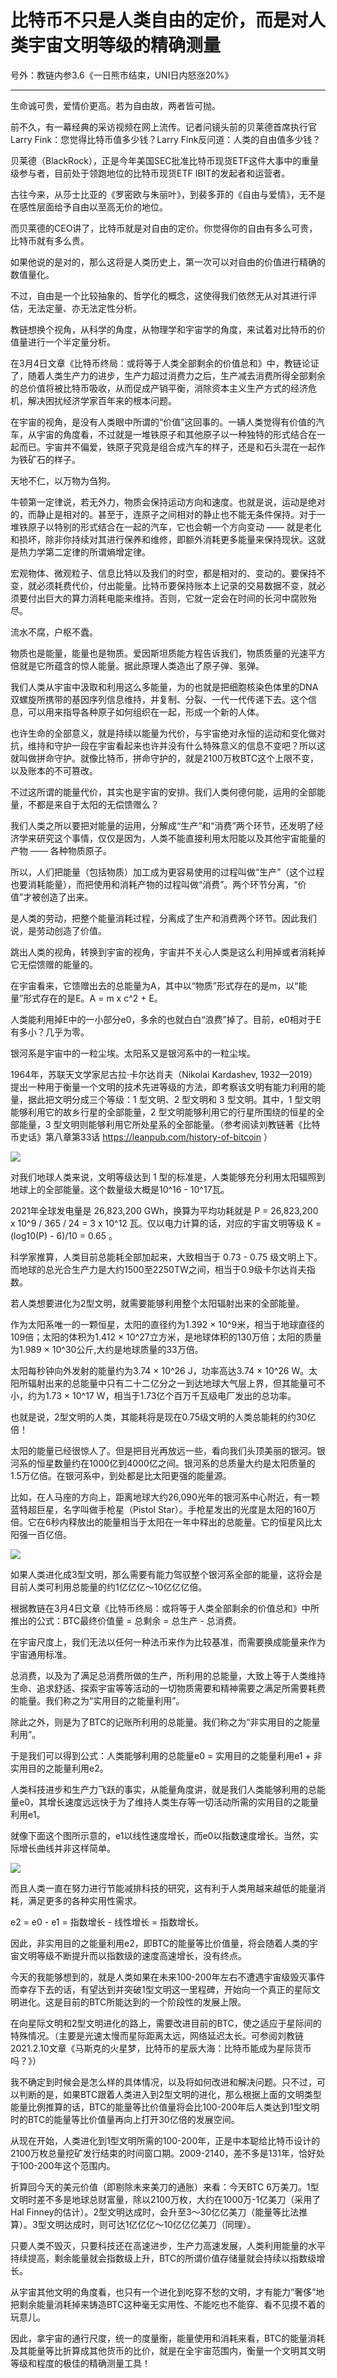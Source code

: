 # 比特币不只是人类自由的定价，而是对人类宇宙文明等级的精确测量

号外：教链内参3.6《一日熊市结束，UNI日内怒涨20%》

* * *

生命诚可贵，爱情价更高。若为自由故，两者皆可抛。

前不久，有一幕经典的采访视频在网上流传。记者问镜头前的贝莱德首席执行官Larry Fink：您觉得比特币值多少钱？Larry Fink反问道：人类的自由值多少钱？

贝莱德（BlackRock），正是今年美国SEC批准比特币现货ETF这件大事中的重量级参与者，目前处于领跑地位的比特币现货ETF IBIT的发起者和运营者。

古往今来，从莎士比亚的《罗密欧与朱丽叶》，到裴多菲的《自由与爱情》，无不是在感性层面给予自由以至高无价的地位。

而贝莱德的CEO讲了，比特币就是对自由的定价。你觉得你的自由有多么可贵，比特币就有多么贵。

如果他说的是对的，那么这将是人类历史上，第一次可以对自由的价值进行精确的数值量化。

不过，自由是一个比较抽象的、哲学化的概念，这使得我们依然无从对其进行评估，无法定量、亦无法定性分析。

教链想换个视角，从科学的角度，从物理学和宇宙学的角度，来试着对比特币的价值量进行一个半定量分析。

在3月4日文章《比特币终局：或将等于人类全部剩余的价值总和》中，教链论证了，随着人类生产力的进步，生产力超过消费力之后，生产减去消费所得全部剩余的总价值将被比特币吸收，从而促成产销平衡，消除资本主义生产方式的经济危机，解决困扰经济学家百年来的根本问题。

在宇宙的视角，是没有人类眼中所谓的“价值”这回事的。一辆人类觉得有价值的汽车，从宇宙的角度看，不过就是一堆铁原子和其他原子以一种独特的形式结合在一起而已。宇宙并不偏爱，铁原子究竟是组合成汽车的样子，还是和石头混在一起作为铁矿石的样子。

天地不仁，以万物为刍狗。

牛顿第一定律说，若无外力，物质会保持运动方向和速度。也就是说，运动是绝对的，而静止是相对的。甚至于，连原子之间相对的静止也不能无条件保持。对于一堆铁原子以特别的形式结合在一起的汽车，它也会朝一个方向变动 —— 就是老化和损坏，除非你持续对其进行保养和维修，即额外消耗更多能量来保持现状。这就是热力学第二定律的所谓熵增定律。

宏观物体、微观粒子、信息比特以及我们的时空，都是相对的、变动的。要保持不变，就必须耗费代价，付出能量。比特币要保持账本上记录的交易数据不变，就必须要付出巨大的算力消耗电能来维持。否则，它就一定会在时间的长河中腐败殆尽。

流水不腐，户枢不蠹。

物质也是能量，能量也是物质。爱因斯坦质能方程告诉我们，物质质量的光速平方倍就是它所蕴含的惊人能量。据此原理人类造出了原子弹、氢弹。

我们人类从宇宙中汲取和利用这么多能量，为的也就是把细胞核染色体里的DNA双螺旋所携带的基因序列信息维持，并复制、分裂、一代一代传递下去。这个信息，可以用来指导各种原子如何组织在一起，形成一个新的人体。

也许生命的全部意义，就是持续以能量为代价，与宇宙绝对永恒的运动和变化做对抗，维持和守护一段在宇宙看起来也许并没有什么特殊意义的信息不变吧？所以这就叫做拼命守护。就像比特币，拼命守护的，就是2100万枚BTC这个上限不变，以及账本的不可篡改。

不过这所谓的能量代价，其实也是宇宙的安排。我们人类何德何能，运用的全部能量，不都是来自于太阳的无偿馈赠么？

我们人类之所以要把对能量的运用，分解成“生产”和“消费”两个环节，还发明了经济学来研究这个事情，仅仅是因为，人类不能直接利用太阳能以及其他宇宙能量的产物 —— 各种物质原子。

所以，人们把能量（包括物质）加工成为更容易使用的过程叫做“生产”（这个过程也要消耗能量），而把使用和消耗产物的过程叫做“消费”。两个环节分离，“价值”才被创造了出来。

是人类的劳动，把整个能量消耗过程，分离成了生产和消费两个环节。因此我们说，是劳动创造了价值。

跳出人类的视角，转换到宇宙的视角，宇宙并不关心人类是这么利用掉或者消耗掉它无偿馈赠的能量的。

在宇宙看来，它馈赠出去的总能量为A，其中以“物质”形式存在的是m，以“能量”形式存在的是E。A = m x c^2 + E。

人类能利用掉E中的一小部分e0，多余的也就白白“浪费”掉了。目前，e0相对于E有多小？几乎为零。

银河系是宇宙中的一粒尘埃。太阳系又是银河系中的一粒尘埃。

1964年，苏联天文学家尼古拉·卡尔达肖夫（Nikolai Kardashev, 1932—2019）提出一种用于衡量一个文明的技术先进等级的方法，即考察该文明有能力利用的能量，据此把文明分成三个等级：1 型文明、2 型文明和 3 型文明。其中，1 型文明能够利用它的故乡行星的全部能量，2 型文明能够利用它的行星所围绕的恒星的全部能量，3 型文明则能够利用它所处星系的全部能量。（参考阅读刘教链著《比特币史话》第八章第33话 https://leanpub.com/history-of-bitcoin ）

![](2024-03-07-A01.png)

对我们地球人类来说，文明等级达到 1 型的标准是，人类能够充分利用太阳辐照到地球上的全部能量。这个数量级大概是10^16 - 10^17瓦。

2021年全球发电量是 26,823,200 GWh，换算为平均功耗就是 P = 26,823,200 x 10^9 / 365 / 24 = 3 x 10^12 瓦。仅以电力计算的话，对应的宇宙文明等级 K = (log10(P) - 6)/10 = 0.65 。

科学家推算，人类目前总能耗全部加起来，大致相当于 0.73 - 0.75 级文明上下。而地球的总光合生产力是大约1500至2250TW之间，相当于0.9级卡尔达肖夫指数。

若人类想要进化为2型文明，就需要能够利用整个太阳辐射出来的全部能量。

作为太阳系唯一的一颗恒星，太阳的直径约为1.392 × 10^9米，相当于地球直径的109倍；太阳的体积为1.412 × 10^27立方米，是地球体积的130万倍；太阳的质量为1.989 × 10^30公斤,大约是地球质量的33万倍。

太阳每秒钟向外发射的能量约为3.74 × 10^26 J，功率高达3.74 × 10^26 W。太阳所辐射出来的总能量中只有二十二亿分之一到达地球大气层上界，但其能量可不小，约为1.73 × 10^17 W，相当于1.73亿个百万千瓦级电厂发出的总功率。

也就是说，2型文明的人类，其能耗将是现在0.75级文明的人类总能耗的约30亿倍！

太阳的能量已经很惊人了。但是把目光再放远一些，看向我们头顶美丽的银河。银河系的恒星数量约在1000亿到4000亿之间。银河系的总质量大约是太阳质量的1.5万亿倍。在银河系中，到处都是比太阳更强的能量源。

比如，在人马座的方向上，距离地球大约26,090光年的银河系中心附近，有一颗蓝特超巨星，名字叫做手枪星（Pistol Star）。手枪星发出的光度是太阳的160万倍。它在6秒内释放出的能量相当于太阳在一年中释出的总能量。它的恒星风比太阳强一百亿倍。

![](2024-03-07-A02.jpeg)

如果人类进化成3型文明，那么需要有能力驾驭整个银河系全部的能量，这将会是目前人类可利用总能量的约1亿亿亿～10亿亿亿倍。

根据教链在3月4日文章《比特币终局：或将等于人类全部剩余的价值总和》中所推出的公式：BTC最终价值量 = 总剩余 = 总生产 - 总消费。

在宇宙尺度上，我们无法以任何一种法币来作为比较基准，而需要换成能量来作为宇宙通用标准。

总消费，以及为了满足总消费所做的生产，所利用的总能量，大致上等于人类维持生命、追求舒适、探索宇宙等等活动的一切物质需要和精神需要之满足所需要耗费的能量。我们称之为“实用目的之能量利用”。

除此之外，则是为了BTC的记账所利用的总能量。我们称之为“非实用目的之能量利用”。

于是我们可以得到公式：人类能够利用的总能量e0 = 实用目的之能量利用e1 + 非实用目的之能量利用e2。

人类科技进步和生产力飞跃的事实，从能量角度讲，就是我们人类能够利用的总能量e0，其增长速度远远快于为了维持人类生存等一切活动所需的实用目的之能量利用e1。

就像下面这个图所示意的，e1以线性速度增长，而e0以指数速度增长。当然，实际增长曲线并非这样简单。

![](2024-03-07-A03.jpeg)

而且人类一直在努力进行节能减排科技的研究，这有利于人类用越来越低的能量消耗，满足更多的各种实用性需求。

e2 = e0 - e1 = 指数增长 - 线性增长 = 指数增长。

因此，非实用目的之能量利用e2，即BTC的能量等比价值量，将会随着人类的宇宙文明等级不断提升而以指数级的速度高速增长，没有终点。

今天的我能够想到的，就是人类如果在未来100-200年左右不遭遇宇宙级毁灭事件而幸存下去的话，有望达到并突破1型文明这一里程碑，开始向一个真正的星际文明进化。这是目前的BTC所能达到的一个阶段性的发展上限。

在向星际文明和2型文明进化的路上，需要改进目前的BTC，使之适应于星际间的特殊情况。（主要是光速太慢而星际距离太远，网络延迟太长。可参阅刘教链2021.2.10文章《马斯克的火星梦，比特币的星辰大海：比特币能成为星际货币吗？》）

我不确定到时候会是怎么样的具体情况，以及将如何改进和解决问题。只不过，可以判断的是，如果BTC跟着人类进入到2型文明的进化，那么根据上面的文明类型能量比例推算的话，BTC的能量等比价值量将会比100-200年后人类达到1型文明时的BTC的能量等比价值量再向上打开30亿倍的发展空间。

从现在开始，人类进化到1型文明所需的100-200年，正是中本聪给比特币设计的2100万枚总量挖矿发行结束的时间窗口期。2009-2140，差不多是131年，恰好处于100-200年这个范围内。

折算回今天的美元价值（即剔除未来美刀的通胀）来看：今天BTC 6万美刀。1型文明时差不多是地球总财富量，除以2100万枚，大约在1000万-1亿美刀（采用了Hal Finney的估计）。2型文明达成时，会升至3～30亿亿美刀（能量等比法推算）。3型文明达成时，则可达1亿亿亿～10亿亿亿美刀（同理）。

只要人类不毁灭，只要科技还在高速进步，生产力高速发展，人类利用能量的水平持续提高，剩余能量就会指数级上升，BTC的所谓价值存储量就会持续以指数级增长。

从宇宙其他文明的角度看，也只有一个进化到吃穿不愁的文明，才有能力“奢侈”地把剩余能量消耗掉来铸造BTC这种毫无实用性、不能吃也不能穿、看不见摸不着的玩意儿。

因此，拿宇宙的通行尺度，统一的度量衡，能量使用和消耗来看，BTC的能量消耗及其能量等比折算成其他货币的比价，就是在全宇宙范围内，衡量一个文明其文明等级和程度的极佳的精确测量工具！
